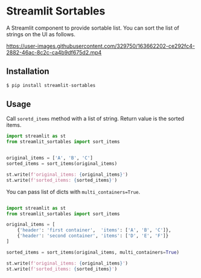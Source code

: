 # Streamlit Sortables

A Streamlit component to provide sortable list.
You can sort the list of strings on the UI as follows.

https://user-images.githubusercontent.com/329750/163662202-ce292fc4-2882-46ac-8c2c-ca4b9df675d2.mp4


## Installation

```python
$ pip install streamlit-sortables
```

## Usage

Call `soretd_items` method with a list of string. Return value is the sorted items.

```python
import streamlit as st
from streamlit_sortables import sort_items


original_items = ['A', 'B', 'C']
sorted_items = sort_items(original_items)

st.write(f'original_items: {original_items}')
st.write(f'sorted_items: {sorted_items}')
```

You can pass list of dicts with `multi_containers=True`.

```python

import streamlit as st
from streamlit_sortables import sort_items

original_items = [
    {'header': 'first container',  'items': ['A', 'B', 'C']},
    {'header': 'second container', 'items': ['D', 'E', 'F']}
]

sorted_items = sort_items(original_items, multi_containers=True)

st.write(f'original_items: {original_items}')
st.write(f'sorted_items: {sorted_items}')
```
